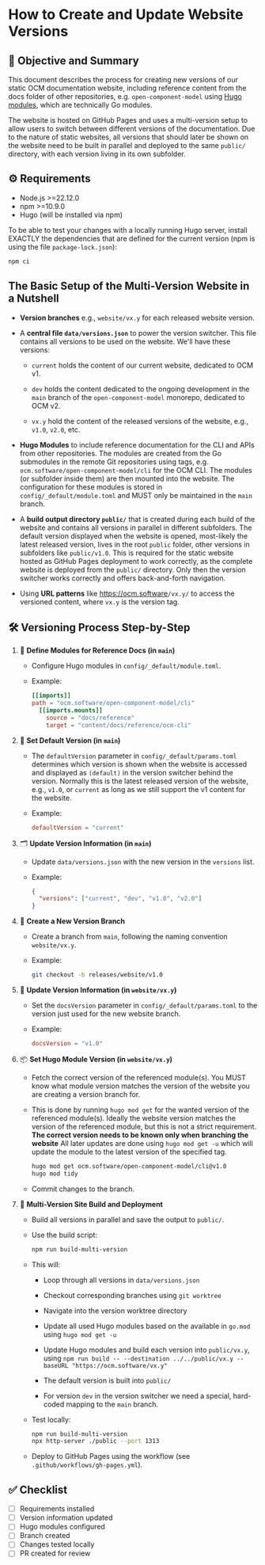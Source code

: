 # How to Create and Update Website Versions

## 🎯 Objective and Summary

This document describes the process for creating new versions of our static OCM documentation website, including reference content from the docs folder of other repositories, e.g. `open-component-model` using [Hugo modules](https://gohugo.io/hugo-modules/use-modules/), which are technically Go modules.

The website is hosted on GitHub Pages and uses a multi-version setup to allow users to switch between different versions of the documentation. Due to the nature of static websites, all versions that should later be shown on the website need to be built in parallel and deployed to the same `public/` directory, with each version living in its own subfolder.

## ⚙️ Requirements

- Node.js >=22.12.0
- npm >=10.9.0
- Hugo (will be installed via npm)

To be able to test your changes with a locally running Hugo server, install EXACTLY the dependencies that are defined for the current version (npm is using the file `package-lock.json`):

```sh
npm ci
```

## The Basic Setup of the Multi-Version Website in a Nutshell

- **Version branches** e.g., `website/vx.y` for each released website version.

- A **central file `data/versions.json`** to power the version switcher. This file contains all versions to be used on the website. We'll have these versions:

  - `current` holds the content of our current website, dedicated to OCM v1.
  
  - `dev` holds the content dedicated to the ongoing development in the `main` branch of the `open-component-model` monorepo, dedicated to OCM v2.
  
  - `vx.y` hold the content of the released versions of the website, e.g., `v1.0`, `v2.0`, etc.

- **Hugo Modules** to include reference documentation for the CLI and APIs from other repositories. The modules are created from the Go submodules in the remote Git repositories using tags, e.g. `ocm.software/open-component-model/cli` for the OCM CLI. The modules (or subfolder inside them) are then mounted into the website. The configuration for these modules is stored in `config/_default/module.toml` and MUST only be maintained in the `main` branch.

- A **build output directory `public/`** that is created during each build of the website and contains all versions in parallel in different subfolders. The default version displayed when the website is opened, most-likely the latest released version, lives in the root `public` folder, other versions in subfolders like `public/v1.0`. This is required for the static website hosted as GitHub Pages deployment to work correctly, as the complete website is deployed from the `public/` directory. Only then the version switcher works correctly and offers back-and-forth navigation.

- Using **URL patterns** like <https://ocm.software>`/vx.y/` to access the versioned content, where `vx.y` is the version tag.

## 🛠️ Versioning Process Step-by-Step

1. 🧩 **Define Modules for Reference Docs (in `main`)**
   - Configure Hugo modules in `config/_default/module.toml`.

   - Example:

     ```toml
     [[imports]]
     path = "ocm.software/open-component-model/cli"
       [[imports.mounts]]
         source = "docs/reference"
         target = "content/docs/reference/ocm-cli"
     ```

2. 🎯 **Set Default Version (in `main`)**
   - The `defaultVersion` parameter in `config/_default/params.toml` determines which version is shown when the website is accessed and displayed as `(default)` in the version switcher behind the version. Normally this is the latest released version of the website, e.g., `v1.0`, or `current` as long as we still support the v1 content for the website.

   - Example:

     ```toml
     defaultVersion = "current"
     ```

3. 🗂️ **Update Version Information (in `main`)**
   - Update `data/versions.json` with the new version in the `versions` list.

   - Example:

     ```json
     {
       "versions": ["current", "dev", "v1.0", "v2.0"]
     }
     ```

4. 🌿 **Create a New Version Branch**
   - Create a branch from `main`, following the naming convention `website/vx.y`.
  
   - Example:

     ```sh
     git checkout -b releases/website/v1.0
     ```

5. 📝 **Update Version Information (in `website/vx.y`)**
   - Set the `docsVersion` parameter in `config/_default/params.toml` to the version just used for the new website branch.
  
   - Example:

     ```toml
     docsVersion = "v1.0"
     ```

6. 📦 **Set Hugo Module Version (in `website/vx.y`)**
   - Fetch the correct version of the referenced module(s). You MUST know what module version matches the version of the website you are creating a version branch for.

   - This is done by running `hugo mod get` for the wanted version of the referenced module(s). Ideally the website version matches the version of the referenced module, but this is not a strict requirement. **The correct version needs to be known only when branching the website** All later updates are done using `hugo mod get -u` which will update the module to the latest version of the specified tag.

     ```sh
     hugo mod get ocm.software/open-component-model/cli@v1.0
     hugo mod tidy
     ```

   - Commit changes to the branch.

7. 🚀 **Multi-Version Site Build and Deployment**
   - Build all versions in parallel and save the output to `public/`.
  
   - Use the build script:

     ```sh
     npm run build-multi-version
     ```

   - This will:
  
     - Loop through all versions in `data/versions.json`

     - Checkout corresponding branches using `git worktree`
  
     - Navigate into the version worktree directory
  
     - Update all used Hugo modules based on the available in `go.mod` using `hugo mod get -u`
  
     - Update Hugo modules and build each version into `public/vx.y`, using  `npm run build -- --destination ../../public/vx.y --baseURL "https://ocm.software/vx.y"`
  
     - The default version is built into `public/`
  
     - For version `dev` in the version switcher we need a special, hard-coded mapping to the `main` branch.
  
   - Test locally:

     ```sh
     npm run build-multi-version
     npx http-server ./public --port 1313
     ```

   - Deploy to GitHub Pages using the workflow (see `.github/workflows/gh-pages.yml`).

## ✅ Checklist

- [ ] Requirements installed
- [ ] Version information updated
- [ ] Hugo modules configured
- [ ] Branch created
- [ ] Changes tested locally
- [ ] PR created for review
